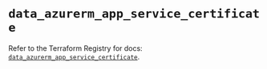 # `data_azurerm_app_service_certificate`

Refer to the Terraform Registry for docs: [`data_azurerm_app_service_certificate`](https://registry.terraform.io/providers/hashicorp/azurerm/4.0.1/docs/data-sources/app_service_certificate).
